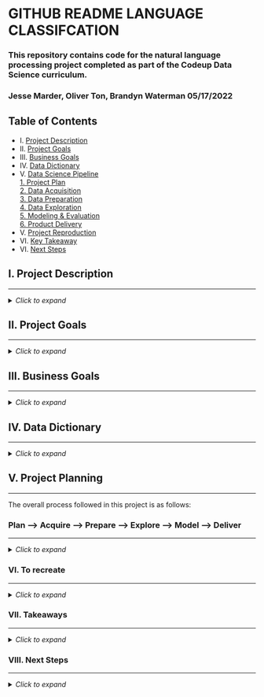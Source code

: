 # GITHUB README LANGUAGE CLASSIFCATION

### This repository contains code for the natural language processing project completed as part of the Codeup Data Science curriculum.
 
### Jesse Marder, Oliver Ton, Brandyn Waterman    05/17/2022

Table of Contents
---
 
* I. [Project Description](#i-project-description)<br>
* II. [Project Goals](#ii-project-goals)<br>
* III. [Business Goals](#iii-gusiness-goals)<br>
* IV. [Data Dictionary](#iv-data-dictionary)<br>
* V. [Data Science Pipeline](#v-project-planning)<br>
[1. Project Plan](#1-plan)<br>
[2. Data Acquisition](#2-acquire)<br>
[3. Data Preparation](#3-prepare)<br>
[4. Data Exploration](#4-explore)<br>
[5. Modeling & Evaluation](#5-model)<br>
[6. Product Delivery](#6-deliver)<br>
* V. [Project Reproduction](#vi-to-recreate)<br>
* VI. [Key Takeaway](#vii-takeaways)<br>
* VI. [Next Steps](#viii-next-steps)<br>

## I. Project Description

-------------------

<details><summary><i>Click to expand</i></summary>

We collected README files from 150 repositories on GitHub and predicted the primary programming language used in each project. We used the search term "machine learning" and sorted by highest stars to acquire quality repositories. 50 repositories from three languages - Java, C++, and Python - were acquired in order to analyze a balanced dataset.

 
This project involves textual data cleaning, wrangling and exploration, as well as modeling and validation/verification of modeling results. We leveraged natural language processing techniques to garner insights and to generate features for classification models. Multiple classification models were trained and the best model, a decision tree classifier, exceeded baseline accuracy on the test set by 27%.

Slides based on the findings documented in our final_notebook.ipynb are located [here.](https://docs.google.com/presentation/d/1b4gRp4zUtTnriJPJs-4TC4Izplj_DkErRSwq5HreIPY/edit?usp=sharing)

</details>
 

## II. Project Goals

-------------

<details><summary><i>Click to expand</i></summary>

1. Create scripts to perform the following:

                a. acquisition of data from GitHub's website

                b. preparation of data

                c. exploration of data

                d. modeling

2. Build and evaluate classification models to predict the programming language used in a given Readme.
</details>
 

## III. Business Goals

--------------

<details><summary><i>Click to expand</i></summary>

- Make use of NLP and classification models to predict programming language of a repository based on Readme content.

- Perform a number of parsing operations to isolate and process key text features - including lemmatization, stemming and removal of stopwords.

</details>
 


 

## IV. Data Dictionary

---------------

<details><summary><i>Click to expand</i></summary>

| Name |   Datatype   |      Definition    |    Possible Values  |
| :----- | :----- | :----- | :----- |
| repo  |     object  | Unique name for the repo |  slash delimited string|
| language |  object | The programming language used in this project | string (eg python/javascript/etc) |
| readme contents     |   object |  The entirety of the project's readme file | plain text string |

 

Additionally, a set of features were added to the data set:

 

| Name                  |Datatype      | Definition                                             | Possible Values    |
|:-----                 | :-----       |:------------------------------                         |:-----              |
| clean                 | object       | Parsing Text of the readme_content column              | plain text string  |
| stemmed               | object       | Stemmed text of the clean column                       | plain text string  |
| lemmatized            | object       | Lemmatized text of clean  column                       | plain text string  |
| original_length       | int64        | Lenght of the README content                           | numeric            |
| stem_length           | int64        | Lenght of the README content after stemmed applied     | numeric            |
| lem_length            | int64        | Lenght of the README content after lemmatized applied  | numeric            |
| original_word_count   | int64        | Total of words of the README                           | numeric            |
| stemmed_word_count    | int64        | Total of words of the README after stemmed applied     | numeric            |
| lemmatized_word_count | int64        | Total of words of the README after lemmatized applied  | numeric            |

</details>

 

## V. Project Planning

----------------

The overall process followed in this project is as follows:

 

###  Plan  -->  Acquire   --> Prepare  --> Explore  --> Model  --> Deliver


--------------

<details><summary><i>Click to expand</i></summary>

### 1. Plan


Perform preliminary examination of a number of GitHub projects.

Acquire tokens and permissions to scrape data from the GitHub website.

Prepare the data for exploration and modeling.

Develop questions to explore and generate features for modeling.

Perform machine learning modeling to predict the repository language.

Deliver results in the form of a final notebook, this README, and Google slide deck. 


### 2. Acquire

This is accomplished via the python script named “acquire.py”. The script will use credentials (stored in env.py) to collect data from GitHub.com in various ways

- First, collect a number of "URLs", or Repository names, so that the subsequent acquisition function will be able to seek out those repositories. Store the names of the repositories in a Python list. 

- Once the list of repositories is collected, use functions from the acquire script to collect the following information from those repositories, including:

                - repository name

                - actual language of the project

                - contents of the readme for that repository
                
- store these in data.json - that way, we would not hit GituHub's page and scrape the same data repeatedly. Moreover, this ensures that subsequent processing executions will consistently use the same repo list, leading to a more reliable and consistent result.

 

### 3. Prepare

This functionality is stored in the python script "prepare.py". It will perform the following actions:

- lowercase the readme contents to avoid case sensitivity

- remove non-standard (non ascii) characters, any accented characters

- tokenize the data

- applying stemming

- apply lemmatization

- remove unnecessary stopwords

- remove any records where the readme contents were null or empty

- generate additional features for exploration and modeling such as README length and word counts

- split the data into 3 datasets - train/test/validate - used in modeling

  - Train: 56% of the data

  - Validate: 24% of the data

  - Test: 20% of the data

 

### 4. Explore

Answer the following questions using data visualization and statistical testing:

1. What are the most common words in the README files by language?
2. Does the length of the README file vary by language?
3. Are bigrams from the README useful for determining which language the repository belongs to?


### 5. Model

Generate a baseline, against which all models will be evaluated. In this case we have an equal amount of each programming language in the dataset - 50 each of Python, Java, and C++ - so the baseline prediction is 33%.

Each model uses a different combination of vectorizer type (with different values for ngram range), algorithm, and hyperparameter set.

Compare the models against the baseline and each other based on the accuracy score from the validate sample. We sorted by ascending dropoff in accuracy from train to validate to guard against choosing an overfit model. 

Test the best performing model on witheld test data.


### 6. Deliver

Present findings via Google slides.
The slide deck can be found [here.](https://docs.google.com/presentation/d/1b4gRp4zUtTnriJPJs-4TC4Izplj_DkErRSwq5HreIPY/edit?usp=sharing)

</details>

### VI. To recreate

----------------

<details><summary><i>Click to expand</i></summary>

Simply clone the project locally and create an env.py file in the same folder as the cloned code. The env.py file's format should be as follows:

 
github_token = 'GITHUB-TOKEN'

github_username = 'GITHUB-USERNAME'


Next, run the acquire script in your command line, using the following command:

Download the acquire.py, explore.py, model.py and data.json in this repository.
```bash
curl -LO https://github.com/brandyn-oliver-jesse-nlp/github-readme-languages/blob/main/prepare.py
curl -LO https://github.com/brandyn-oliver-jesse-nlp/github-readme-languages/blob/main/acquire.py
curl -LO https://github.com/brandyn-oliver-jesse-nlp/github-readme-languages/blob/main/explore.py
```
Finally, open the Jupyter notebook titled final_notebook.ipynb and execute the code within.

Note: We used the PyGitHub library to acquire a list of repositories from Github to be input into the acquire module. In order to leverage this functionality ensure you have this library installed. Other libraries needed are pandas, numpy, nltk, scipy, sci-kit learn, and matplotlib.

</details>
 

### VII. Takeaways

-------------

<details><summary><i>Click to expand</i></summary>

- A repository's language can be predicted with accuracies much greater than the baseline's using natural language processing techniques and a classification model. 
- Of the 80 models tested the best performing one was the Decision Tree Classifier with a max depth setting of 2 and utilizing the count vectorizer (bag of words) with unigrams only. This model was able to predict the repository language with 60% accuracy, an improvement of 27% over the baseline.
- Overall only 22 of 80 models exhibited a dropoff in train to validate accuracy of less than 10%, indicating most models overfit to the train data. The only algorithm with decent performance without overfitting was the Decision Tree Classifier. Multinomial Naive Bayes didn't overfit but accuracy was around 33%. Performance with the Decision Tree Classifier was best with the Count Vectorizer and was identical whether solely unigrams were used vs with bigrams and/or trigrams. This result seems to indicate that unigrams alone are good enough as inputs to the classification model to distinguish between languages.
- There is a difference in the general length of the READMEs, and there is a statistical significance for two (Java and C++) of the languages compared to the overall mean. At a quick glance we can see that Python does have the largest word count on average, but this stems from having a number of READMEs that exceed the average word count generally. Python was still determined to not be statistically significant compared to the average readme length, likely due to its large standard deviation of word lengths. 
- The overall most common words tend to relate with installation of libraries or packages for the coding languages, and is heavily skewed by Python in terms of frequency. 
- There are a lot of unique lemmatized 'words' for each language, with Python having the highest amount in this capacity by quite a margin. (12,000 + compared to ~2500 for Java or C++)
 
 </details>

 

### VIII. Next Steps

-------------

<details><summary><i>Click to expand</i></summary>

- Test additional models on the data with different hyperparameters and algorithm types. Deep learning has been applied in this domain successfully and can provide a more flexible model.
- Leverage additional Natural Language Processing techniques for analyzing the text, such as topic modeling. We could look at words on a sentence level as well rather than the overall document.
- Including more languages, a larger number of READMEs and different categories of topics we could test our bag of words, unique words, and outcomes to see if the NLP model works on the niche set of parameters we utilized or has broader implications for the coding languages themselves. 
- Varying the ‘star’ ranking and comparing the predicted outcomes by language could give indication to what degree of unique language makes for a better overall README quality, and if there is a threshold where it becomes too cumbersome.  

</details>



